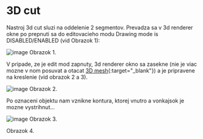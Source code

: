 # 3D cut

Nastroj 3d cut sluzi na oddelenie 2 segmentov. Prevadza sa v 3d renderer okne po prepnuti sa do editovacieho modu Drawing mode is DISABLED/ENABLED (vid Obrazok 1):

![image](https://github.com/Medannot/web-platform-annotator-help/assets/8589235/21d20fc3-67f4-4f2f-a2ae-a65df77171e5)
Obrazok 1.

V pripade, ze je edit mod zapnuty, 3d renderer okno sa zasekne (nie je viac mozne v nom posuvat a otacat [3D mesh](https://en.wikipedia.org/wiki/Polygon_mesh "What is mesh"){:target="_blank"}) a je pripravene na kreslenie (vid obrazok 2 a 3).

![image](https://github.com/Medannot/web-platform-annotator-help/assets/8589235/05cad46d-8f82-4ea7-b21b-9208250630b4)
Obrazok 2.

Po oznaceni objektu nam vznikne kontura, ktorej vnutro a vonkajsok je mozne vystrihnut...

![image](https://github.com/Medannot/web-platform-annotator-help/assets/8589235/48f140ac-97db-4427-9927-489bea336881)
Obrazok 3.

Obrazok 4.


